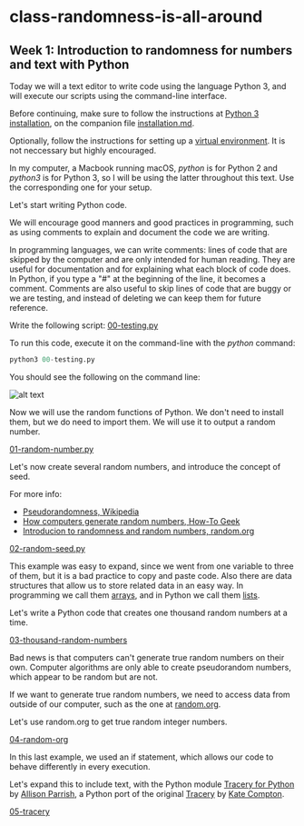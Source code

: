 # class-randomness-is-all-around

## Week 1: Introduction to randomness for numbers and text with Python

Today we will a text editor to write code using the language Python 3, and will execute our scripts using the command-line interface.

Before continuing, make sure to follow the instructions at [Python 3 installation](/installation.md/#python-3), on the companion file [installation.md](/installation.md).

Optionally, follow the instructions for setting up a [virtual environment](/virtual-environment.md). It is not neccessary but highly encouraged.

In my computer, a Macbook running macOS, *python* is for Python 2 and *python3* is for Python 3, so I will be using the latter throughout this text. Use the corresponding one for your setup.

Let's start writing Python code.

We will encourage good manners and good practices in programming, such as using comments to explain and document the code we are writing.

In programming languages, we can write comments: lines of code that are skipped by the computer and are only intended for human reading. They are useful for documentation and for explaining what each block of code does. In Python, if you type a "#" at the beginning of the line, it becomes a comment. Comments are also useful to skip lines of code that are buggy or we are testing, and instead of deleting we can keep them for future reference.

Write the following script: [00-testing.py](./../code/week1/00-testing.py)

To run this code, execute it on the command-line with the *python* command:

```python
python3 00-testing.py
```

You should see the following on the command line:

![alt text](https://github.com/montoyamoraga/class-randomness-is-all-around/raw/master/pics/week1-00-testing.png "Testing script")

Now we will use the random functions of Python. We don't need to install them, but we do need to import them. We will use it to output a random number.

[01-random-number.py](code/01-random-number.py)

Let's now create several random numbers, and introduce the concept of seed.

For more info:
* [Pseudorandomness, Wikipedia](https://en.wikipedia.org/wiki/Pseudorandomness)
* [How computers generate random numbers, How-To Geek](https://www.howtogeek.com/183051/htg-explains-how-computers-generate-random-numbers/)
* [Introducion to randomness and random numbers, random.org](https://www.random.org/randomness/)

[02-random-seed.py](code/2-random-seed.py)

This example was easy to expand, since we went from one variable to three of them, but it is a bad practice to copy and paste code. Also there are data structures that allow us to store related data in an easy way. In programming we call them [arrays](https://en.wikipedia.org/wiki/Array_data_structure), and in Python we call them [lists](https://docs.python.org/3.7/tutorial/datastructures.html).

Let's write a Python code that creates one thousand random numbers at a time.

[03-thousand-random-numbers](code/03-thousand-random-numbers.py)

Bad news is that computers can't generate true random numbers on their own. Computer algorithms are only able to create pseudorandom numbers, which appear to be random but are not.

If we want to generate true random numbers, we need to access data from outside of our computer, such as the one at [random.org](https://www.random.org/).

Let's use random.org to get true random integer numbers.

[04-random-org](code/04-random-org.py)

In this last example, we used an if statement, which allows our code to behave differently in every execution.

Let's expand this to include text, with the Python module [Tracery for Python](https://github.com/aparrish/pytracery) by [Allison Parrish](http://www.decontextualize.com/), a Python port of the original [Tracery](http://tracery.io/) by [Kate Compton](http://www.galaxykate.com/).

[05-tracery](code/05-tracery.py)
